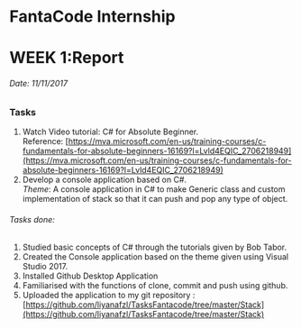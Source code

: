 # FantaCode Internship
# WEEK 1:Report 

###### Date: 11/11/2017
### Tasks

1. Watch Video tutorial: C# for Absolute Beginner.<br>
Reference:  [https://mva.microsoft.com/en-us/training-courses/c-fundamentals-for-absolute-beginners-16169?l=Lvld4EQIC_2706218949](https://mva.microsoft.com/en-us/training-courses/c-fundamentals-for-absolute-beginners-16169?l=Lvld4EQIC_2706218949)<br>
1. Develop  a console application based on C#. <br>
*Theme*: A console application in C# to make Generic class and custom implementation of stack so that it can push and pop any type of object.
 
 
###### Tasks done:

1. Studied basic concepts of C# through the tutorials given by Bob Tabor.
1. Created the Console application based on the theme given using Visual Studio 2017.
1. Installed Github Desktop Application
1. Familiarised with the functions of clone, commit and push using github.
1. Uploaded the application to my git repository :
[https://github.com/liyanafzl/TasksFantacode/tree/master/Stack](https://github.com/liyanafzl/TasksFantacode/tree/master/Stack)

